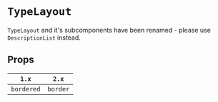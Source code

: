 # `TypeLayout`

`TypeLayout` and it's subcomponents have been renamed - please use `DescriptionList` instead.

## Props

| `1.x`      | `2.x`    |
| ---------- | -------- |
| `bordered` | `border` |
